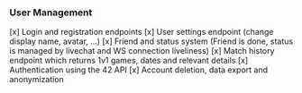 ### User Management

[x] Login and registration endpoints
[x] User settings endpoint (change display name, avatar, ...)
[x] Friend and status system (Friend is done, status is managed by livechat and WS connection liveliness)
[x] Match history endpoint which returns 1v1 games, dates and relevant details
[x] Authentication using the 42 API
[x] Account deletion, data export and anonymization